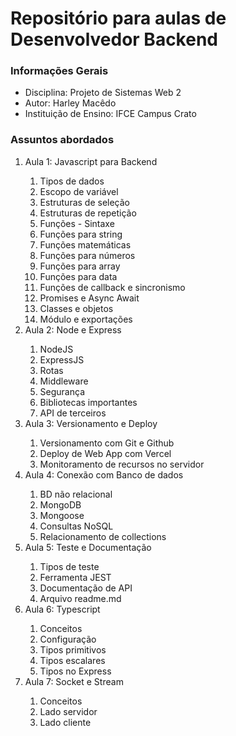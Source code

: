 <h1>Repositório para aulas de Desenvolvedor Backend</h1>

<h3>Informações Gerais</h3>
<ul>
    <li>Disciplina: Projeto de Sistemas Web 2</li>
    <li>Autor: Harley Macêdo</li>
    <li>Instituição de Ensino: IFCE Campus Crato</li>
</ul>

<h3>Assuntos abordados</h3>
<ol>
    <li>Aula 1: Javascript para Backend</li>
    <ol>
        <li>Tipos de dados</li>
        <li>Escopo de variável</li>
        <li>Estruturas de seleção</li>
        <li>Estruturas de repetição</li>
        <li>Funções - Sintaxe</li>
        <li>Funções para string</li>
        <li>Funções matemáticas</li>
        <li>Funções para números</li>
        <li>Funções para array</li>
        <li>Funções para data</li>
        <li>Funções de callback e sincronismo</li>
        <li>Promises e Async Await</li>
        <li>Classes e objetos</li>
        <li>Módulo e exportações</li>
    </ol>
    <li>Aula 2: Node e Express</li>
    <ol>
        <li>NodeJS</li>
        <li>ExpressJS</li>
        <li>Rotas</li>
        <li>Middleware</li>
        <li>Segurança</li>
        <li>Bibliotecas importantes</li>
        <li>API de terceiros</li>
    </ol>
    <li>Aula 3: Versionamento e Deploy</li>
    <ol>
        <li>Versionamento com Git e Github</li>
        <li>Deploy de Web App com Vercel</li>
        <li>Monitoramento de recursos no servidor</li>
    </ol>
    <li>Aula 4: Conexão com Banco de dados</li>
    <ol>
        <li>BD não relacional</li>
        <li>MongoDB</li>
        <li>Mongoose</li>
        <li>Consultas NoSQL</li>
        <li>Relacionamento de collections</li>
    </ol>
    <li>Aula 5: Teste e Documentação</li>
    <ol>
        <li>Tipos de teste</li>
        <li>Ferramenta JEST</li>
        <li>Documentação de API</li>
        <li>Arquivo readme.md</li>
    </ol>
    <li>Aula 6: Typescript</li>
    <ol>
        <li>Conceitos</li>
        <li>Configuração</li>
        <li>Tipos primitivos</li>
        <li>Tipos escalares</li>
        <li>Tipos no Express</li>
    </ol>
    <li>Aula 7: Socket e Stream</li>
    <ol>
        <li>Conceitos</li>
        <li>Lado servidor</li>
        <li>Lado cliente</li>
    </ol>
</ol>